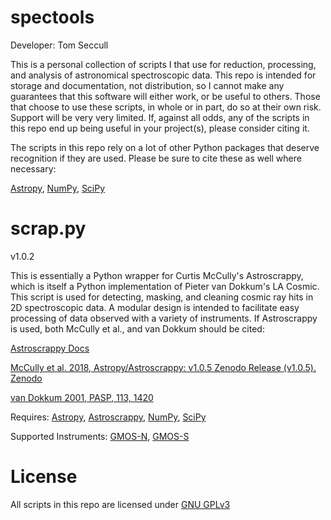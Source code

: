 # spectools

Developer:    Tom Seccull

This is a personal collection of scripts I that use for reduction, processing, and analysis of astronomical 
spectroscopic data. This repo is intended for storage and documentation, not distribution, so I cannot make any 
guarantees that this software will either work, or be useful to others. Those that choose to use these scripts, 
in whole or in part, do so at their own risk. Support will be very very limited. If, against all odds, any of the
scripts in this repo end up being useful in your project(s), please consider citing it.

The scripts in this repo rely on a lot of other Python packages that deserve recognition if they are used.
Please be sure to cite these as well where necessary:

[Astropy](https://www.astropy.org/acknowledging.html), [NumPy](https://numpy.org/citing-numpy/), [SciPy](https://scipy.org/citing-scipy/)


# scrap.py

v1.0.2

This is essentially a Python wrapper for Curtis McCully's Astroscrappy, which is itself a Python implementation
of Pieter van Dokkum's LA Cosmic. This script is used for detecting, masking, and cleaning cosmic ray hits in
2D spectroscopic data. A modular design is intended to facilitate easy processing of data observed with a variety
of instruments. If Astroscrappy is used, both McCully et al., and van Dokkum should be cited:

[Astroscrappy Docs](https://astroscrappy.readthedocs.io/en/latest/index.html)

[McCully et al. 2018, Astropy/Astroscrappy: v1.0.5 Zenodo Release (v1.0.5). Zenodo](https://doi.org/10.5281/zenodo.1482019)

[van Dokkum 2001, PASP, 113, 1420](https://doi.org/10.1086/323894)

Requires: [Astropy](https://www.astropy.org/), [Astroscrappy](https://doi.org/10.5281/zenodo.1482019), [NumPy](https://numpy.org/), [SciPy](https://scipy.org/)

Supported Instruments: [GMOS-N](https://www.gemini.edu/instrumentation/gmos), [GMOS-S](https://www.gemini.edu/instrumentation/gmos)

# License
All scripts in this repo are licensed under [GNU GPLv3](https://www.gnu.org/licenses/gpl-3.0.en.html) 
